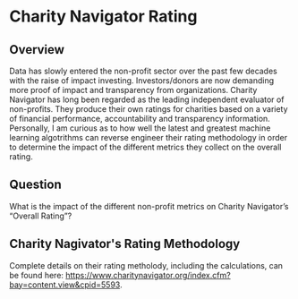 # Charity Navigator Rating


## Overview
Data has slowly entered the non-profit sector over the past few decades with the raise of impact investing. Investors/donors are now demanding more proof of impact and transparency from organizations. Charity Navigator has long been regarded as the leading independent evaluator of non-profits. They produce their own ratings for charities based on a variety of financial performance, accountability and transparency information. Personally, I am curious as to how well the latest and greatest machine learning algotrithms can reverse engineer their rating methodology in order to determine the impact of the different metrics they collect on the overall rating.

## Question
What is the impact of the different non-profit metrics on Charity Navigator’s “Overall Rating”? 

## Charity Nagivator's Rating Methodology
Complete details on their rating metholody, including the calculations, can be found here: https://www.charitynavigator.org/index.cfm?bay=content.view&cpid=5593.